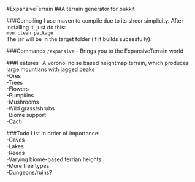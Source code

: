#ExpansiveTerrain
##A terrain generator for bukkit

###Compiling
I use maven to compile due to its sheer simplicity. After installing it, just do this:   
`mvn clean package`   
The jar will be in the target folder (if it builds sucessfully).

###Commands
`/expansive` - Brings you to the ExpansiveTerrain world

###Features
-A voronoi noise based heightmap terrain, which produces large mountians with jagged peaks   
-Ores   
-Trees   
-Flowers   
-Pumpkins   
-Mushrooms   
-Wild grass/shrubs   
-Biome support   
-Cacti   

###Todo List
In order of importance:    
-Caves   
-Lakes   
-Reeds   
-Varying biome-based terrian heights   
-More tree types   
-Dungeons/ruins?   
